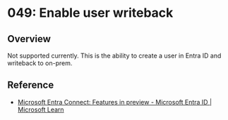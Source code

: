 # 049: Enable user writeback

## Overview

Not supported currently. This is the ability to create a user in Entra ID and writeback to on-prem.

## Reference

* [Microsoft Entra Connect: Features in preview - Microsoft Entra ID | Microsoft Learn](https://learn.microsoft.com/en-us/entra/identity/hybrid/connect/how-to-connect-preview)
